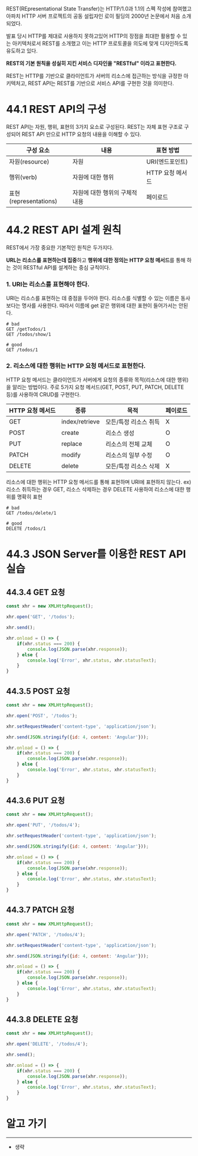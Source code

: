 REST(REpresentational State Transfer)는 HTTP/1.0과 1.1의 스펙 작성에 참여했고
아파치 HTTP 서버 프로젝트의 공동 설립자인 로이 필딩의 2000년 논문에서 처음 소개되었다.

발표 당시 HTTP를 제대로 사용하지 못하고있어 HTTP의 장점을 최대한 활용할 수 있는 아키텍처로서 REST를 소개했고 이는 HTTP 프로토콜을 의도에 맞게 디자인하도록 유도하고 있다.

**REST의 기본 원칙을 성실히 지킨 서비스 디자인을 "RESTful" 이라고 표현한다.**

REST는 HTTP를 기반으로 클라이언트가 서버의 리소스에 접근하는 방식을 규정한 아키텍처고,
REST API는 REST를 기반으로 서비스 API를 구현한 것을 의미한다.

# 44.1 REST API의 구성

REST API는 자원, 행위, 표현의 3가지 요소로 구성된다.
REST는 자체 표현 구조로 구성되어 REST API 만으로 HTTP 요청의 내용을 이해할 수 있다.

| 구성 요소             | 내용                           | 표현 방법        |
| --------------------- | ------------------------------ | ---------------- |
| 자원(resource)        | 자원                           | URI(엔드포인트)  |
| 행위(verb)            | 자원에 대한 행위               | HTTP 요청 메서드 |
| 표현(representations) | 자원에 대한 행위의 구체적 내용 | 페이로드         |

# 44.2 REST API 설계 원칙

REST에서 가장 중요한 기본적인 원칙은 두가지다.

**URL는 리소스를 표현하는데 집중**하고 **행위에 대한 정의는 HTTP 요청 메서드**를 통해 하는 것이 RESTful API를 설계하는 중심 규칙이다.

### 1. URI는 리소스를 표현해야 한다.

URI는 리소스를 표현하는 데 중점을 두어야 한다.
리소스를 식별할 수 있는 이름은 동사보다는 명사를 사용한다.
따라서 이름에 get 같은 행위에 대한 표현이 들어가서는 안된다.

```text
# bad
GET /getTodos/1
GET /todos/show/1

# good
GET /todos/1
```

### 2. 리소스에 대한 행위는 HTTP 요청 메서드로 표현한다.

HTTP 요청 메서드는 클라이언트가 서버에게 요청의 종류와 목적(리소스에 대한 행위)을 알리는 방법이다.
주로 5가지 요청 메서드(GET, POST, PUT, PATCH, DELETE 등)를 사용하여 CRUD를 구현한다.

| HTTP 요청 메서드 | 종류           | 목적                  | 페이로드 |
| ---------------- | -------------- | --------------------- | -------- |
| GET              | index/retrieve | 모든/특정 리소스 취득 | X        |
| POST             | create         | 리소스 생성           | O        |
| PUT              | replace        | 리소스의 전체 교체    | O        |
| PATCH            | modify         | 리소스의 일부 수정    | O        |
| DELETE           | delete         | 모든/특정 리소스 삭제 | X        |

리소스에 대한 행위는 HTTP 요청 메서드를 통해 표현하며 URI에 표현하지 않는다.
ex) 리소스 취득하는 경우 GET, 리소스 삭제하는 경우 DELETE 사용하여 리소스에 대한 행위를 명확히 표현

```text
# bad
GET /todos/delete/1

# good
DELETE /todos/1
```

# 44.3 JSON Server를 이용한 REST API 실습

## 44.3.4 GET 요청

```js
const xhr = new XMLHttpRequest();

xhr.open('GET', '/todos');

xhr.send();

xhr.onload = () => {
	if(xhr.status === 200) {
		console.log(JSON.parse(xhr.response));
	} else {
		console.log('Error', xhr.status, xhr.statusText);
	}
}
```

## 44.3.5 POST 요청

```js
const xhr = new XMLHttpRequest();

xhr.open('POST', '/todos');

xhr.setRequestHeader('content-type', 'application/json');

xhr.send(JSON.stringify({id: 4, content: 'Angular'}));

xhr.onload = () => {
	if(xhr.status === 200) {
		console.log(JSON.parse(xhr.response));
	} else {
		console.log('Error', xhr.status, xhr.statusText);
	}
}
```

## 44.3.6 PUT 요청

```js
const xhr = new XMLHttpRequest();

xhr.open('PUT', '/todos/4');

xhr.setRequestHeader('content-type', 'application/json');

xhr.send(JSON.stringify({id: 4, content: 'Angular'}));

xhr.onload = () => {
	if(xhr.status === 200) {
		console.log(JSON.parse(xhr.response));
	} else {
		console.log('Error', xhr.status, xhr.statusText);
	}
}
```

## 44.3.7 PATCH 요청

```js
const xhr = new XMLHttpRequest();

xhr.open('PATCH', '/todos/4');

xhr.setRequestHeader('content-type', 'application/json');

xhr.send(JSON.stringify({id: 4, content: 'Angular'}));

xhr.onload = () => {
	if(xhr.status === 200) {
		console.log(JSON.parse(xhr.response));
	} else {
		console.log('Error', xhr.status, xhr.statusText);
	}
}
```

## 44.3.8 DELETE 요청

```js
const xhr = new XMLHttpRequest();

xhr.open('DELETE', '/todos/4');

xhr.send();

xhr.onload = () => {
	if(xhr.status === 200) {
		console.log(JSON.parse(xhr.response));
	} else {
		console.log('Error', xhr.status, xhr.statusText);
	}
}
```


# 알고 가기
---
- 생략
